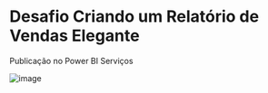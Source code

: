 # Desafio Criando um Relatório de Vendas Elegante

Publicação no Power BI Serviços

![image](https://github.com/stillnerdenis/Power-By/assets/121908854/26e19a67-35a7-460d-b5e3-52583359e43d)
